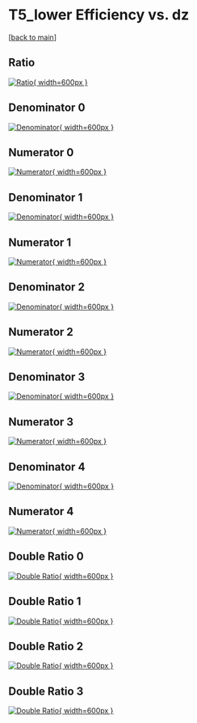 # T5_lower Efficiency vs. dz

[[back to main](./)]



## Ratio

[![Ratio](../mtv/var/T5_lower_xtr_0_1_eff_dz.png){ width=600px }](../mtv/var/T5_lower_xtr_0_1_eff_dz.pdf)

## Denominator 0

[![Denominator](../mtv/den/T5_lower_xtr_0_1_eff_dz_den0.png){ width=600px }](../mtv/den/T5_lower_xtr_0_1_eff_dz_den0.pdf)

## Numerator 0

[![Numerator](../mtv/num/T5_lower_xtr_0_1_eff_dz_num0.png){ width=600px }](../mtv/num/T5_lower_xtr_0_1_eff_dz_num0.pdf)

## Denominator 1

[![Denominator](../mtv/den/T5_lower_xtr_0_1_eff_dz_den1.png){ width=600px }](../mtv/den/T5_lower_xtr_0_1_eff_dz_den1.pdf)

## Numerator 1

[![Numerator](../mtv/num/T5_lower_xtr_0_1_eff_dz_num1.png){ width=600px }](../mtv/num/T5_lower_xtr_0_1_eff_dz_num1.pdf)

## Denominator 2

[![Denominator](../mtv/den/T5_lower_xtr_0_1_eff_dz_den2.png){ width=600px }](../mtv/den/T5_lower_xtr_0_1_eff_dz_den2.pdf)

## Numerator 2

[![Numerator](../mtv/num/T5_lower_xtr_0_1_eff_dz_num2.png){ width=600px }](../mtv/num/T5_lower_xtr_0_1_eff_dz_num2.pdf)

## Denominator 3

[![Denominator](../mtv/den/T5_lower_xtr_0_1_eff_dz_den3.png){ width=600px }](../mtv/den/T5_lower_xtr_0_1_eff_dz_den3.pdf)

## Numerator 3

[![Numerator](../mtv/num/T5_lower_xtr_0_1_eff_dz_num3.png){ width=600px }](../mtv/num/T5_lower_xtr_0_1_eff_dz_num3.pdf)

## Denominator 4

[![Denominator](../mtv/den/T5_lower_xtr_0_1_eff_dz_den4.png){ width=600px }](../mtv/den/T5_lower_xtr_0_1_eff_dz_den4.pdf)

## Numerator 4

[![Numerator](../mtv/num/T5_lower_xtr_0_1_eff_dz_num4.png){ width=600px }](../mtv/num/T5_lower_xtr_0_1_eff_dz_num4.pdf)

## Double Ratio 0

[![Double Ratio](../mtv/ratio/T5_lower_xtr_0_1_eff_dz_ratio0.png){ width=600px }](../mtv/ratio/T5_lower_xtr_0_1_eff_dz_ratio0.pdf)

## Double Ratio 1

[![Double Ratio](../mtv/ratio/T5_lower_xtr_0_1_eff_dz_ratio1.png){ width=600px }](../mtv/ratio/T5_lower_xtr_0_1_eff_dz_ratio1.pdf)

## Double Ratio 2

[![Double Ratio](../mtv/ratio/T5_lower_xtr_0_1_eff_dz_ratio2.png){ width=600px }](../mtv/ratio/T5_lower_xtr_0_1_eff_dz_ratio2.pdf)

## Double Ratio 3

[![Double Ratio](../mtv/ratio/T5_lower_xtr_0_1_eff_dz_ratio3.png){ width=600px }](../mtv/ratio/T5_lower_xtr_0_1_eff_dz_ratio3.pdf)

